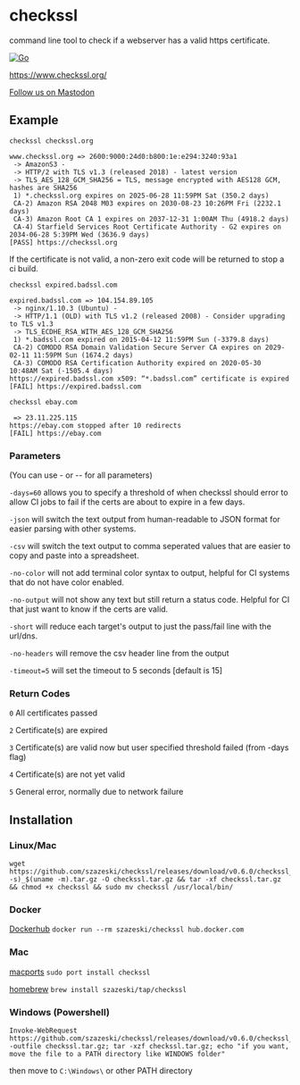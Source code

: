 # checkssl
command line tool to check if a webserver has a valid https certificate.

[![Go](https://github.com/szazeski/checkssl/actions/workflows/go.yml/badge.svg?branch=main)](https://github.com/szazeski/checkssl/actions/workflows/go.yml)

https://www.checkssl.org/

<a rel="me" href="https://fosstodon.org/@checkssl">Follow us on Mastodon</a>

## Example

`checkssl checkssl.org`
```
www.checkssl.org => 2600:9000:24d0:b800:1e:e294:3240:93a1
 -> AmazonS3 -
 -> HTTP/2 with TLS v1.3 (released 2018) - latest version
 -> TLS_AES_128_GCM_SHA256 = TLS, message encrypted with AES128 GCM, hashes are SHA256
 1) *.checkssl.org expires on 2025-06-28 11:59PM Sat (350.2 days)
 CA-2) Amazon RSA 2048 M03 expires on 2030-08-23 10:26PM Fri (2232.1 days)
 CA-3) Amazon Root CA 1 expires on 2037-12-31 1:00AM Thu (4918.2 days)
 CA-4) Starfield Services Root Certificate Authority - G2 expires on 2034-06-28 5:39PM Wed (3636.9 days)
[PASS] https://checkssl.org
```

If the certificate is not valid, a non-zero exit code will be returned to stop a ci build. 

`checkssl expired.badssl.com`
```
expired.badssl.com => 104.154.89.105
 -> nginx/1.10.3 (Ubuntu) -
 -> HTTP/1.1 (OLD) with TLS v1.2 (released 2008) - Consider upgrading to TLS v1.3
 -> TLS_ECDHE_RSA_WITH_AES_128_GCM_SHA256
 1) *.badssl.com expired on 2015-04-12 11:59PM Sun (-3379.8 days)
 CA-2) COMODO RSA Domain Validation Secure Server CA expires on 2029-02-11 11:59PM Sun (1674.2 days)
 CA-3) COMODO RSA Certification Authority expired on 2020-05-30 10:48AM Sat (-1505.4 days)
https://expired.badssl.com x509: “*.badssl.com” certificate is expired
[FAIL] https://expired.badssl.com
```

`checkssl ebay.com`
```
 => 23.11.225.115
https://ebay.com stopped after 10 redirects
[FAIL] https://ebay.com
```

### Parameters
(You can use - or -- for all parameters)

`-days=60` allows you to specify a threshold of when checkssl should error to allow CI jobs to fail if the certs are about to expire in a few days.

`-json` will switch the text output from human-readable to JSON format for easier parsing with other systems.

`-csv` will switch the text output to comma seperated values that are easier to copy and paste into a spreadsheet.

`-no-color` will not add terminal color syntax to output, helpful for CI systems that do not have color enabled.

`-no-output` will not show any text but still return a status code. Helpful for CI that just want to know if the certs are valid.

`-short` will reduce each target's output to just the pass/fail line with the url/dns.

`-no-headers` will remove the csv header line from the output

`-timeout=5` will set the timeout to 5 seconds [default is 15]


### Return Codes

`0` All certificates passed

`2` Certificate(s) are expired

`3` Certificate(s) are valid now but user specified threshold failed (from -days flag)

`4` Certificate(s) are not yet valid

`5` General error, normally due to network failure

## Installation

### Linux/Mac
```
wget https://github.com/szazeski/checkssl/releases/download/v0.6.0/checkssl_$(uname -s)_$(uname -m).tar.gz -O checkssl.tar.gz && tar -xf checkssl.tar.gz && chmod +x checkssl && sudo mv checkssl /usr/local/bin/
```

### Docker
[Dockerhub](https://hub.docker.com/r/szazeski/checkssl) `docker run --rm szazeski/checkssl hub.docker.com`

### Mac

[macports](https://ports.macports.org/port/checkssl/) `sudo port install checkssl`

[homebrew](https://brew.sh/) `brew install szazeski/tap/checkssl`


### Windows (Powershell)

```
Invoke-WebRequest https://github.com/szazeski/checkssl/releases/download/v0.6.0/checkssl_Windows_x86_64.tar.gz -outfile checkssl.tar.gz; tar -xzf checkssl.tar.gz; echo "if you want, move the file to a PATH directory like WINDOWS folder"
```

then move to `C:\Windows\` or other PATH directory 
